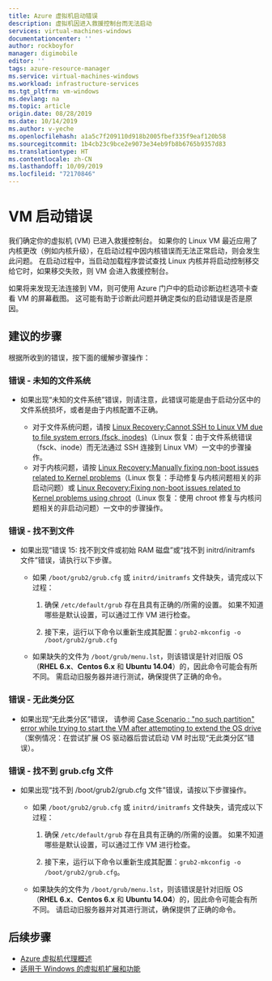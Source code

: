 ```yaml
---
title: Azure 虚拟机启动错误
description: 虚拟机因进入救援控制台而无法启动
services: virtual-machines-windows
documentationcenter: ''
author: rockboyfor
manager: digimobile
editor: ''
tags: azure-resource-manager
ms.service: virtual-machines-windows
ms.workload: infrastructure-services
ms.tgt_pltfrm: vm-windows
ms.devlang: na
ms.topic: article
origin.date: 08/28/2019
ms.date: 10/14/2019
ms.author: v-yeche
ms.openlocfilehash: a1a5c7f209110d918b2005fbef335f9eaf120b58
ms.sourcegitcommit: 1b4cb23c9bce2e9073e34eb9fb8b6765b9357d83
ms.translationtype: HT
ms.contentlocale: zh-CN
ms.lasthandoff: 10/09/2019
ms.locfileid: "72170846"
---
```

# <a name="vm-boot-error"></a>VM 启动错误

我们确定你的虚拟机 (VM) 已进入救援控制台。 如果你的 Linux VM 最近应用了内核更改（例如内核升级），在启动过程中因内核错误而无法正常启动，则会发生此问题。 在启动过程中，当启动加载程序尝试查找 Linux 内核并将启动控制移交给它时，如果移交失败，则 VM 会进入救援控制台。

如果将来发现无法连接到 VM，则可使用 Azure 门户中的启动诊断边栏选项卡查看 VM 的屏幕截图。 这可能有助于诊断此问题并确定类似的启动错误是否是原因。

## <a name="recommended-steps"></a>建议的步骤

根据所收到的错误，按下面的缓解步骤操作：

### <a name="error---unknown-filesystem"></a>错误 - 未知的文件系统

* 如果出现“未知的文件系统”错误，则请注意，此错误可能是由于启动分区中的文件系统损坏，或者是由于内核配置不正确。 

    * 对于文件系统问题，请按 [Linux Recovery:Cannot SSH to Linux VM due to file system errors (fsck, inodes)](https://blogs.msdn.microsoft.com/linuxonazure/2016/09/13/linux-recovery-cannot-ssh-to-linux-vm-due-to-file-system-errors-fsck-inodes/)（Linux 恢复：由于文件系统错误（fsck、inode）而无法通过 SSH 连接到 Linux VM）一文中的步骤操作。
    * 对于内核问题，请按 [Linux Recovery:Manually fixing non-boot issues related to Kernel problems](https://blogs.msdn.microsoft.com/linuxonazure/2016/10/09/linux-recovery-manually-fixing-non-boot-issues-related-to-kernel-problems/)（Linux 恢复：手动修复与内核问题相关的非启动问题）或 [Linux Recovery:Fixing non-boot issues related to Kernel problems using chroot](https://blogs.msdn.microsoft.com/linuxonazure/2016/10/09/linux-recovery-fixing-non-boot-issues-related-to-kernel-problems-using-chroot/)（Linux 恢复：使用 chroot 修复与内核问题相关的非启动问题）一文中的步骤操作。

### <a name="error---file-not-found"></a>错误 - 找不到文件

* 如果出现“错误 15:  找不到文件或初始 RAM 磁盘”或“找不到 initrd/initramfs 文件”错误，请执行以下步骤。 

    * 如果 `/boot/grub2/grub.cfg` 或 `initrd/initramfs` 文件缺失，请完成以下过程：

        1. 确保 `/etc/default/grub` 存在且具有正确的/所需的设置。 如果不知道哪些是默认设置，可以通过工作 VM 进行检查。

        2. 接下来，运行以下命令以重新生成其配置：`grub2-mkconfig -o /boot/grub2/grub.cfg`

    * 如果缺失的文件为 `/boot/grub/menu.lst`，则该错误是针对旧版 OS（**RHEL 6.x**、**Centos 6.x** 和 **Ubuntu 14.04**）的，因此命令可能会有所不同。 需启动旧服务器并进行测试，确保提供了正确的命令。

### <a name="error---no-such-partition"></a>错误 - 无此类分区

* 如果出现“无此类分区”错误，  请参阅 [Case Scenario : "no such partition" error while trying to start the VM after attempting to extend the OS drive](https://blogs.technet.microsoft.com/shwetanayak/2017/03/12/case-scenario-no-such-partition-error-while-trying-to-start-the-vm-after-attempting-to-extend-the-os-drive/)（案例情况：在尝试扩展 OS 驱动器后尝试启动 VM 时出现“无此类分区”错误）。

### <a name="error---grubcfg-file-not-found"></a>错误 - 找不到 grub.cfg 文件

* 如果出现“找不到 /boot/grub2/grub.cfg 文件”错误，请按以下步骤操作。 

    * 如果 `/boot/grub2/grub.cfg` 或 `initrd/initramfs` 文件缺失，请完成以下过程：

        1. 确保 `/etc/default/grub` 存在且具有正确的/所需的设置。 如果不知道哪些是默认设置，可以通过工作 VM 进行检查。

        2. 接下来，运行以下命令以重新生成其配置：`grub2-mkconfig -o /boot/grub2/grub.cfg`。

    * 如果缺失的文件为 `/boot/grub/menu.lst`，则该错误是针对旧版 OS（**RHEL 6.x**、**Centos 6.x** 和 **Ubuntu 14.04**）的，因此命令可能会有所不同。 请启动旧服务器并对其进行测试，确保提供了正确的命令。

## <a name="next-steps"></a>后续步骤

* [Azure 虚拟机代理概述](../extensions/agent-windows.md)
* [适用于 Windows 的虚拟机扩展和功能](../extensions/features-windows.md)

<!-- Update_Description: new article about troubleshoot vm boot error -->
<!--ms.date: 10/14/2019-->